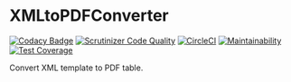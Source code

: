 # XMLtoPDFConverter
[![Codacy Badge](https://api.codacy.com/project/badge/Grade/d8cd591a0e814ed59f9e6f4a0ac5cf4c)](https://www.codacy.com/app/PTB_PSt1/XMLToPDFConverter?utm_source=github.com&amp;utm_medium=referral&amp;utm_content=BjoernLudwigPTB/XMLToPDFConverter&amp;utm_campaign=Badge_Grade)
[![Scrutinizer Code Quality](https://scrutinizer-ci.com/g/BjoernLudwigPTB/XMLToPDFConverter/badges/quality-score.png?b=master)](https://scrutinizer-ci.com/g/BjoernLudwigPTB/XMLToPDFConverter/?branch=master)
[![CircleCI](https://circleci.com/gh/BjoernLudwigPTB/XMLToPDFConverter.svg?style=shield)](https://circleci.com/gh/BjoernLudwigPTB/XMLToPDFConverter)
[![Maintainability](https://api.codeclimate.com/v1/badges/462d32995c5cc87af346/maintainability)](https://codeclimate.com/github/BjoernLudwigPTB/XMLToPDFConverter/maintainability)
[![Test Coverage](https://api.codeclimate.com/v1/badges/462d32995c5cc87af346/test_coverage)](https://codeclimate.com/github/BjoernLudwigPTB/XMLToPDFConverter/test_coverage)

Convert XML template to PDF table.
